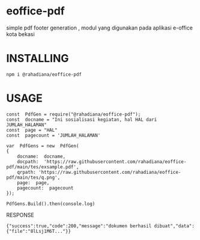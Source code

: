 # eoffice-pdf

simple pdf footer generation , modul yang digunakan pada aplikasi e-office kota bekasi

# INSTALLING

    npm i @rahadiana/eoffice-pdf

# USAGE

    const  PdfGen = require("@rahadiana/eoffice-pdf");
    const  docname = "Ini sosialisasi kegiatan, hal HAL dari JUMLAH_HALAMAN"
    const  page = "HAL"
    const  pagecount = 'JUMLAH_HALAMAN'
    
    var  PdfGens = new  PdfGen(
	{
	    docname:  docname,
		docpath:  'https://raw.githubusercontent.com/rahadiana/eoffice-pdf/main/tes/exsample.pdf',
		qrpath: 'https://raw.githubusercontent.com/rahadiana/eoffice-pdf/main/tes/q.png',
		page:  page,
		pagecount:  pagecount
	});
	    
    PdfGens.Build().then(console.log)


RESPONSE

    {"success":true,"code":200,"message":"dokumen berhasil dibuat","data":{"file":"8lLsj1M6T..."}}
